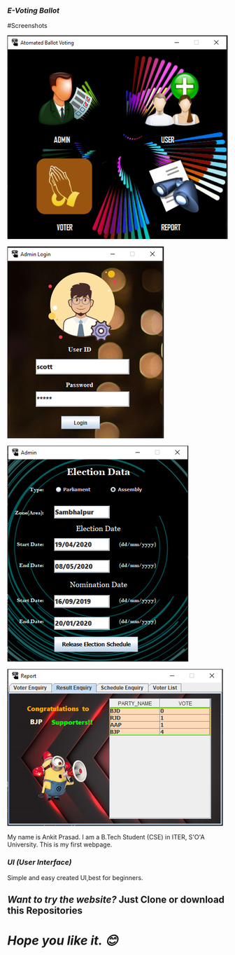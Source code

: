 
### *E-Voting Ballot*

#Screenshots


![homepage](https://github.com/Ankit289Prasad/E-Voting-Ballot/blob/master/src/home.png)

![homepage](https://github.com/Ankit289Prasad/E-Voting-Ballot/blob/master/src/adminlogin.png)

![homepage](https://github.com/Ankit289Prasad/E-Voting-Ballot/blob/master/src/admin.png)

![homepage](https://github.com/Ankit289Prasad/E-Voting-Ballot/blob/master/src/report.png)

My name is Ankit Prasad. I am a B.Tech Student (CSE) in ITER, S'O'A University. This is my first webpage.


### *UI (User Interface)*
Simple and easy created UI,best for beginners.

## *Want to try the website?* Just Clone or download this Repositories

# *Hope you like it. 😊*
